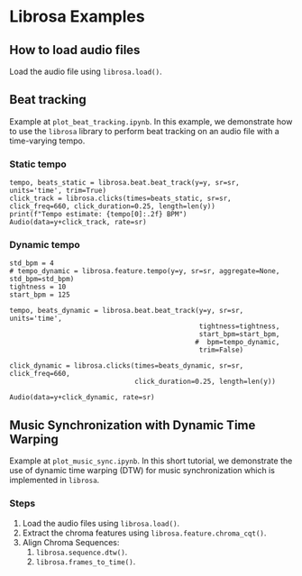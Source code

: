 # Librosa Examples

## How to load audio files

Load the audio file using `librosa.load()`.

## Beat tracking

Example at `plot_beat_tracking.ipynb`. In this example, we demonstrate how to use the `librosa` library to perform beat tracking on an audio file with a time-varying tempo.

### Static tempo

```
tempo, beats_static = librosa.beat.beat_track(y=y, sr=sr, units='time', trim=True)
click_track = librosa.clicks(times=beats_static, sr=sr, click_freq=660, click_duration=0.25, length=len(y))
print(f"Tempo estimate: {tempo[0]:.2f} BPM")
Audio(data=y+click_track, rate=sr)
```

### Dynamic tempo

```
std_bpm = 4
# tempo_dynamic = librosa.feature.tempo(y=y, sr=sr, aggregate=None, std_bpm=std_bpm)
tightness = 10
start_bpm = 125

tempo, beats_dynamic = librosa.beat.beat_track(y=y, sr=sr, units='time',
                                               tightness=tightness,
                                               start_bpm=start_bpm,
                                              #  bpm=tempo_dynamic,
                                               trim=False)

click_dynamic = librosa.clicks(times=beats_dynamic, sr=sr, click_freq=660,
                               click_duration=0.25, length=len(y))

Audio(data=y+click_dynamic, rate=sr)
```


## Music Synchronization with Dynamic Time Warping
Example at `plot_music_sync.ipynb`. In this short tutorial, we demonstrate the use of dynamic time warping (DTW) for music synchronization which is implemented in `librosa`.

### Steps
1. Load the audio files using `librosa.load()`.
2. Extract the chroma features using `librosa.feature.chroma_cqt()`.
3. Align Chroma Sequences:
   1. `librosa.sequence.dtw()`.
   2. `librosa.frames_to_time()`.